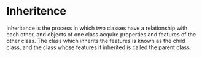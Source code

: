 # Inheritence
Inheritance is the process in which two classes have a relationship with each other, and objects of one class acquire properties and features of the other class. 
The class which inherits the features is known as the child class, and the class whose features it inherited is called the parent class.
